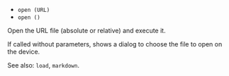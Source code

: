- `open (URL)`
- `open ()`

Open the URL file (absolute or relative) and execute it.

If called without parameters, shows a dialog to choose the file to open on the
device.

See also: `load`, `markdown`.
